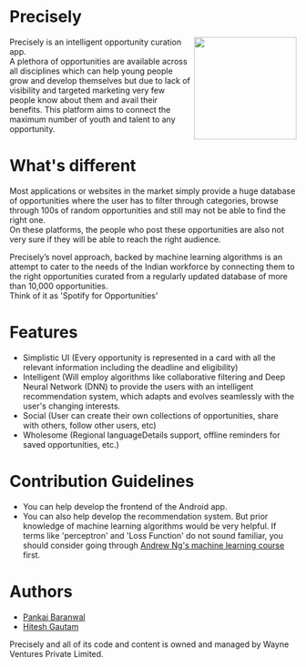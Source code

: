 # Precisely  
<img src="https://github.com/Pankaj-Baranwal/Precisely/blob/master/app/src/main/res/mipmap-mdpi/logomauka123.png?raw=true" align="right" width ="180px" height ="auto"/>  

Precisely is an intelligent opportunity curation app.  
A plethora of opportunities are available across all disciplines which can help young people grow and develop themselves but due to lack of visibility and targeted marketing very few people know about them and avail their benefits. This platform aims to connect the maximum number of youth and talent to any opportunity.  

# What's different  
Most applications or websites in the market simply provide a huge database of opportunities where the user has to filter through categories, browse through 100s of random opportunities and still may not be able to find the right one.  
On these platforms, the people who post these opportunities are also not very sure if they will be able to reach the right audience.  
  
Precisely’s novel approach, backed by machine learning algorithms is an attempt to cater to the needs of the Indian workforce by connecting them to the right opportunities curated from a regularly updated database of more than 10,000 opportunities.  
Think of it as 'Spotify for Opportunities'
  
# Features  
- Simplistic UI (Every opportunity is represented in a card with all the relevant information including the deadline and eligibility)  
- Intelligent (Will employ algorithms like collaborative filtering and Deep Neural Network (DNN) to provide the users with an intelligent recommendation system, which adapts and evolves seamlessly with the user's changing interests.  
- Social (User can create their own collections of opportunities, share with others, follow other users, etc)  
- Wholesome (Regional languageDetails support, offline reminders for saved opportunities, etc.)
  
# Contribution Guidelines  
- You can help develop the frontend of the Android app.
- You can also help develop the recommendation system. But prior knowledge of machine learning algorithms would be very helpful. If terms like 'perceptron' and 'Loss Function' do not sound familiar, you should consider going through [Andrew Ng's machine learning course](https://www.coursera.org/learn/machine-learning) first.  
  
# Authors  
- [Pankaj Baranwal](https://github.com/Pankaj-Baranwal/)  
- [Hitesh Gautam](https://github.com/Hiteshgautam01/)
  
Precisely and all of its code and content is owned and managed by Wayne Ventures Private Limited.
